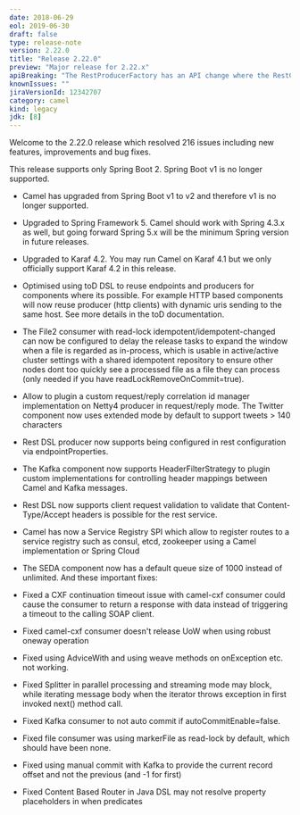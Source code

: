 ```yaml
---
date: 2018-06-29
eol: 2019-06-30
draft: false 
type: release-note
version: 2.22.0
title: "Release 2.22.0"
preview: "Major release for 2.22.x"
apiBreaking: "The RestProducerFactory has an API change where the RestConfiguration is provided as parameter as well."
knownIssues: ""
jiraVersionId: 12342707
category: camel
kind: legacy
jdk: [8]
---
```


Welcome to the 2.22.0 release which resolved 216 issues including new features, improvements and bug fixes.

This release supports only Spring Boot 2. Spring Boot v1 is no longer supported.

* Camel has upgraded from Spring Boot v1 to v2 and therefore v1 is no longer supported. 
* Upgraded to Spring Framework 5. Camel should work with Spring 4.3.x as well, but going forward Spring 5.x will be the minimum Spring version in future releases. 
* Upgraded to Karaf 4.2. You may run Camel on Karaf 4.1 but we only officially support Karaf 4.2 in this release.
* Optimised using toD DSL to reuse endpoints and producers for components where its possible. For example HTTP based components will now reuse producer (http clients) with dynamic uris sending to the same host. See more details in the toD documentation.
* The File2 consumer with read-lock idempotent/idempotent-changed can now be configured to delay the release tasks to expand the window when a file is regarded as in-process, which is usable in active/active cluster settings with a shared idempotent repository to ensure other nodes dont too quickly see a processed file as a file they can process (only needed if you have readLockRemoveOnCommit=true).
* Allow to plugin a custom request/reply correlation id manager implementation on Netty4 producer in request/reply mode.
The Twitter component now uses extended mode by default to support tweets > 140 characters
* Rest DSL producer now supports being configured in rest configuration via endpointProperties.
* The Kafka component now supports HeaderFilterStrategy to plugin custom implementations for controlling header mappings between Camel and Kafka messages.
* Rest DSL now supports client request validation to validate that Content-Type/Accept headers is possible for the rest service.
* Camel has now a Service Registry SPI which allow to register routes to a service registry such as consul, etcd, zookeeper using a Camel implementation or Spring Cloud
* The SEDA component now has a default queue size of 1000 instead of unlimited. 
And these important fixes:

* Fixed a CXF continuation timeout issue with camel-cxf consumer could cause the consumer to return a response with data instead of triggering a timeout to the calling SOAP client.
* Fixed camel-cxf consumer doesn't release UoW when using robust oneway operation
* Fixed using AdviceWith and using weave methods on onException etc. not working. 
* Fixed Splitter in parallel processing and streaming mode may block, while iterating message body when the iterator throws exception in first invoked next() method call.
* Fixed Kafka consumer to not auto commit if autoCommitEnable=false.
* Fixed file consumer was using markerFile as read-lock by default, which should have been none. 
* Fixed using manual commit with Kafka to provide the current record offset and not the previous (and -1 for first)
* Fixed Content Based Router in Java DSL may not resolve property placeholders in when predicates
